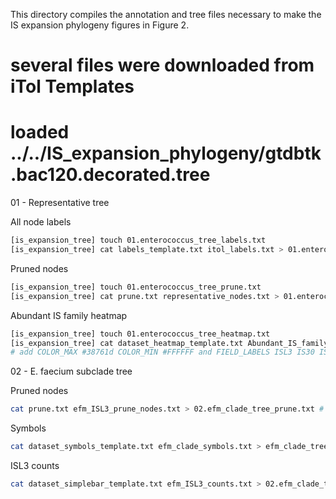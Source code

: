 This directory compiles the annotation and tree files necessary to make the IS expansion phylogeny figures in Figure 2.

# several files were downloaded from iTol Templates

# loaded ../../IS_expansion_phylogeny/gtdbtk.bac120.decorated.tree

01 - Representative tree

All node labels
```bash
[is_expansion_tree] touch 01.enterococcus_tree_labels.txt
[is_expansion_tree] cat labels_template.txt itol_labels.txt > 01.enterococcus_tree_labels.txt # remove header line after DATA with vim
```

Pruned nodes
```bash
[is_expansion_tree] touch 01.enterococcus_tree_prune.txt
[is_expansion_tree] cat prune.txt representative_nodes.txt > 01.enterococcus_tree_prune.txt
```

Abundant IS family heatmap
```bash
[is_expansion_tree] touch 01.enterococcus_tree_heatmap.txt
[is_expansion_tree] cat dataset_heatmap_template.txt Abundant_IS_family_counts_per_reference.tsv > 01.enterococcus_tree_heatmap.txt # set MIN_COLOR and MAX_COLOR
# add COLOR_MAX #38761d COLOR_MIN #FFFFFF and FIELD_LABELS ISL3 IS30 IS256 IS3 IS6 IS110 to file with vim 
```

02 - E. faecium subclade tree

Pruned nodes
```bash
cat prune.txt efm_ISL3_prune_nodes.txt > 02.efm_clade_tree_prune.txt # remove header 'x' line from Data
```

Symbols
```bash
cat dataset_symbols_template.txt efm_clade_symbols.txt > efm_clade_tree_symbols.txt # convert tab to comma, remove header line from Data
```

ISL3 counts
```bash
cat dataset_simplebar_template.txt efm_ISL3_counts.txt > 02.efm_clade_tree_bar.txt # convert tab to comma, remove header line from Data
```
